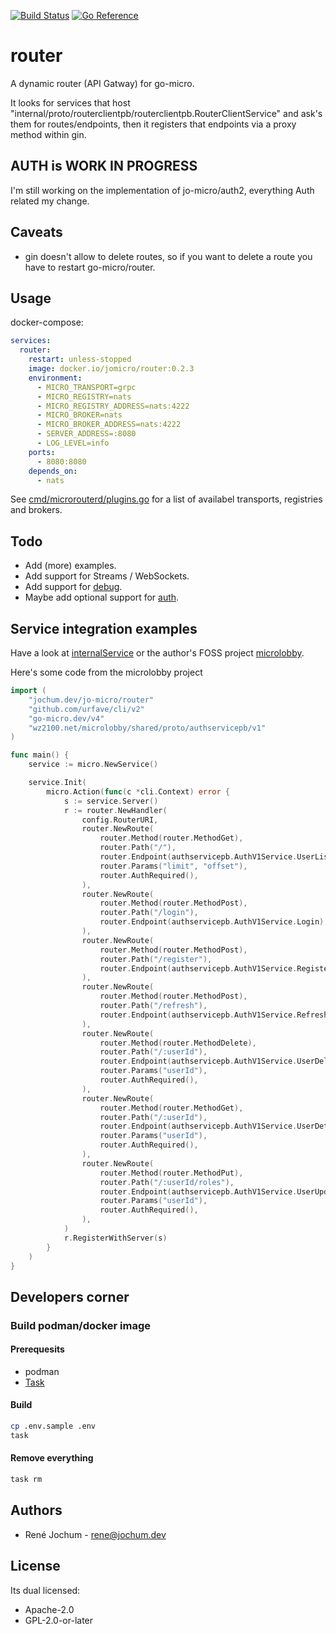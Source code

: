 [![Build Status](https://drone.fk.jochum.dev/api/badges/jo-micro/router/status.svg)](https://drone.fk.jochum.dev/jo-micro/router) [![Go Reference](https://pkg.go.dev/badge/jochum.dev/jo-micro/router.svg)](https://pkg.go.dev/jochum.dev/jo-micro/router)

# router

A dynamic router (API Gatway) for go-micro.

It looks for services that host "internal/proto/routerclientpb/routerclientpb.RouterClientService" and ask's them for routes/endpoints, then it registers that endpoints via a proxy method within gin.

## AUTH is WORK IN PROGRESS

I'm still working on the implementation of jo-micro/auth2, everything Auth related my change.

## Caveats

- gin doesn't allow to delete routes, so if you want to delete a route you have to restart go-micro/router.

## Usage

docker-compose:

```yaml
services:
  router:
    restart: unless-stopped
    image: docker.io/jomicro/router:0.2.3
    environment:
      - MICRO_TRANSPORT=grpc
      - MICRO_REGISTRY=nats
      - MICRO_REGISTRY_ADDRESS=nats:4222
      - MICRO_BROKER=nats
      - MICRO_BROKER_ADDRESS=nats:4222
      - SERVER_ADDRESS=:8080
      - LOG_LEVEL=info
    ports:
      - 8080:8080
    depends_on:
      - nats
```

See [cmd/microrouterd/plugins.go](cmd/microrouterd/plugins.go) for a list of availabel transports, registries and brokers.

## Todo

- Add (more) examples.
- Add support for Streams / WebSockets.
- Add support for [debug](https://github.com/asim/go-micro/tree/master/debug).
- Maybe add optional support for [auth](https://github.com/asim/go-micro/blob/master/auth/auth.go).

## Service integration examples

Have a look at [internalService](cmd/microrouterd/main.go#L35) or the author's FOSS project [microlobby](https://github.com/pcdummy/microlobby).

Here's some code from the microlobby project

```go
import (
    "jochum.dev/jo-micro/router"
    "github.com/urfave/cli/v2"
    "go-micro.dev/v4"
    "wz2100.net/microlobby/shared/proto/authservicepb/v1"
)

func main() {
    service := micro.NewService()

    service.Init(
        micro.Action(func(c *cli.Context) error {
            s := service.Server()
            r := router.NewHandler(
                config.RouterURI,
                router.NewRoute(
                    router.Method(router.MethodGet),
                    router.Path("/"),
                    router.Endpoint(authservicepb.AuthV1Service.UserList),
                    router.Params("limit", "offset"),
                    router.AuthRequired(),
                ),
                router.NewRoute(
                    router.Method(router.MethodPost),
                    router.Path("/login"),
                    router.Endpoint(authservicepb.AuthV1Service.Login),
                ),
                router.NewRoute(
                    router.Method(router.MethodPost),
                    router.Path("/register"),
                    router.Endpoint(authservicepb.AuthV1Service.Register),
                ),
                router.NewRoute(
                    router.Method(router.MethodPost),
                    router.Path("/refresh"),
                    router.Endpoint(authservicepb.AuthV1Service.Refresh),
                ),
                router.NewRoute(
                    router.Method(router.MethodDelete),
                    router.Path("/:userId"),
                    router.Endpoint(authservicepb.AuthV1Service.UserDelete),
                    router.Params("userId"),
                    router.AuthRequired(),
                ),
                router.NewRoute(
                    router.Method(router.MethodGet),
                    router.Path("/:userId"),
                    router.Endpoint(authservicepb.AuthV1Service.UserDetail),
                    router.Params("userId"),
                    router.AuthRequired(),
                ),
                router.NewRoute(
                    router.Method(router.MethodPut),
                    router.Path("/:userId/roles"),
                    router.Endpoint(authservicepb.AuthV1Service.UserUpdateRoles),
                    router.Params("userId"),
                    router.AuthRequired(),
                ),
            )
            r.RegisterWithServer(s)
        }
    )
}
```

## Developers corner

### Build podman/docker image

#### Prerequesits

- podman
- [Task](https://taskfile.dev/#/installation)

#### Build

```bash
cp .env.sample .env
task
```

#### Remove everything

```bash
task rm
```

## Authors

- René Jochum - rene@jochum.dev

## License

Its dual licensed:

- Apache-2.0
- GPL-2.0-or-later
